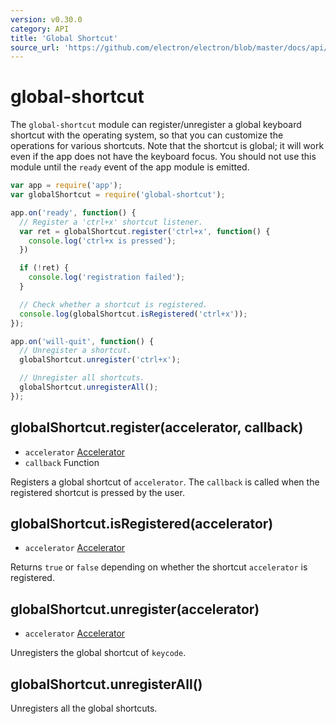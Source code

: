 ```yaml
---
version: v0.30.0
category: API
title: 'Global Shortcut'
source_url: 'https://github.com/electron/electron/blob/master/docs/api/global-shortcut.md'
---
```


# global-shortcut

The `global-shortcut` module can register/unregister a global keyboard shortcut
with the operating system, so that you can customize the operations for various shortcuts.
Note that the shortcut is global; it will work even if the app does not have the keyboard focus.
You should not use this module until the `ready` event of the app module is emitted.

```javascript
var app = require('app');
var globalShortcut = require('global-shortcut');

app.on('ready', function() {
  // Register a 'ctrl+x' shortcut listener.
  var ret = globalShortcut.register('ctrl+x', function() {
    console.log('ctrl+x is pressed');
  })

  if (!ret) {
    console.log('registration failed');
  }

  // Check whether a shortcut is registered.
  console.log(globalShortcut.isRegistered('ctrl+x'));
});

app.on('will-quit', function() {
  // Unregister a shortcut.
  globalShortcut.unregister('ctrl+x');

  // Unregister all shortcuts.
  globalShortcut.unregisterAll();
});
```

## globalShortcut.register(accelerator, callback)

* `accelerator` [Accelerator](http://electron.atom.io/docs/v0.30.0/api/accelerator)
* `callback` Function

Registers a global shortcut of `accelerator`. The `callback` is called when
the registered shortcut is pressed by the user.

## globalShortcut.isRegistered(accelerator)

* `accelerator` [Accelerator](http://electron.atom.io/docs/v0.30.0/api/accelerator)

Returns `true` or `false` depending on whether the shortcut `accelerator` is registered.

## globalShortcut.unregister(accelerator)

* `accelerator` [Accelerator](http://electron.atom.io/docs/v0.30.0/api/accelerator)

Unregisters the global shortcut of `keycode`.

## globalShortcut.unregisterAll()

Unregisters all the global shortcuts.
